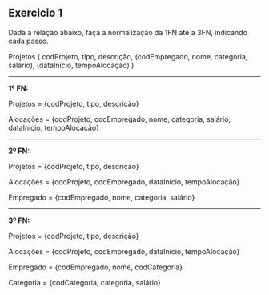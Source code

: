 ## Exercicio 1

Dada a relação abaixo, faça a normalização da 1FN até a 3FN, indicando cada passo.

Projetos    ( codProjeto, tipo, descrição,
             (codEmpregado, nome, categoria, salário),
             (dataInício, tempoAlocação) )

--------------------------------------------------------------------------------------------

**1º FN:**

   Projetos = {codProjeto, tipo, descrição}

   Alocações = {codProjeto, codEmpregado, nome, categoria, salário, dataInício, tempoAlocação}
   
--------------------------------------------------------------------------------------------

**2º FN:**

   Projetos = {codProjeto, tipo, descrição}

   Alocações = {codProjeto, codEmpregado, dataInício, tempoAlocação}

   Empregado = {codEmpregado, nome, categoria, salário}

--------------------------------------------------------------------------------------------

**3º FN:**

   Projetos = {codProjeto, tipo, descrição}

   Alocações = {codProjeto, codEmpregado, dataInício, tempoAlocação}

   Empregado = {codEmpregado, nome, codCategoria}

   Categoria = {codCategoria, categoria, salário}